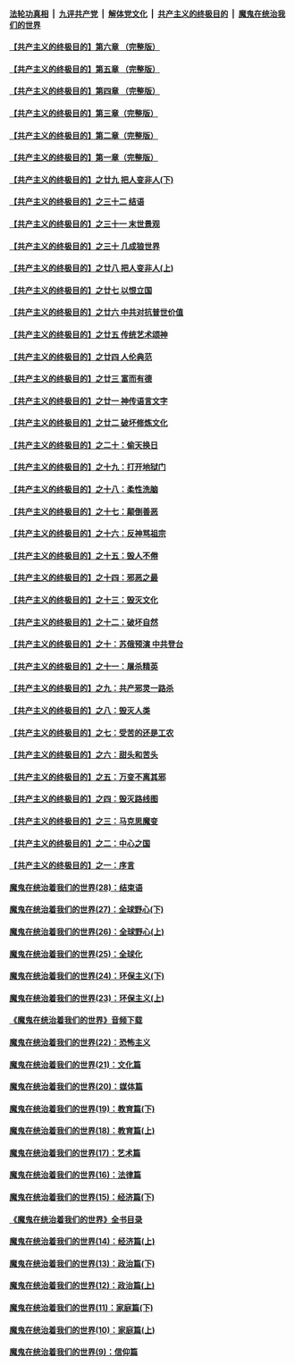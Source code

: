 ####  [法轮功真相](../../../../basic/blob/master/README.md?t=05042131) &nbsp;|&nbsp; [九评共产党](../../../../9ping.md/blob/master/README.md?t=05042131) &nbsp;|&nbsp; [解体党文化](../../../../jtdwh.md/blob/master/README.md?t=05042131)  &nbsp;|&nbsp; [共产主义的终极目的](../../../../gczydzjmd.md/blob/master/README.md?t=05042131) &nbsp;|&nbsp; [魔鬼在统治我们的世界](../../../../mgztzwmdsj.md/blob/master/README.md?t=05042131) 

#### [【共产主义的终极目的】第六章 （完整版）](../pages/nsc422/n11428913.md?t=05042131) 

#### [【共产主义的终极目的】第五章 （完整版）](../pages/nsc422/n11428912.md?t=05042131) 

#### [【共产主义的终极目的】第四章 （完整版）](../pages/nsc422/n11428907.md?t=05042131) 

#### [【共产主义的终极目的】第三章（完整版）](../pages/nsc422/n11428848.md?t=05042131) 

#### [【共产主义的终极目的】第二章（完整版）](../pages/nsc422/n11428831.md?t=05042131) 

#### [【共产主义的终极目的】第一章（完整版）](../pages/nsc422/n11417651.md?t=05042131) 

#### [【共产主义的终极目的】之廿九 把人变非人(下)](../pages/nsc422/n11344140.md?t=05042131) 

#### [【共产主义的终极目的】之三十二 结语](../pages/nsc422/n11360535.md?t=05042131) 

#### [【共产主义的终极目的】之三十一 末世景观](../pages/nsc422/n11351129.md?t=05042131) 

#### [【共产主义的终极目的】之三十 几成狼世界](../pages/nsc422/n11348280.md?t=05042131) 

#### [【共产主义的终极目的】之廿八 把人变非人(上)](../pages/nsc422/n11340492.md?t=05042131) 

#### [【共产主义的终极目的】之廿七 以恨立国](../pages/nsc422/n11336944.md?t=05042131) 

#### [【共产主义的终极目的】之廿六 中共对抗普世价值](../pages/nsc422/n11324785.md?t=05042131) 

#### [【共产主义的终极目的】之廿五 传统艺术颂神](../pages/nsc422/n11296396.md?t=05042131) 

#### [【共产主义的终极目的】之廿四 人伦典范](../pages/nsc422/n11296397.md?t=05042131) 

#### [【共产主义的终极目的】之廿三 富而有德](../pages/nsc422/n11283598.md?t=05042131) 

#### [【共产主义的终极目的】之廿一 神传语言文字](../pages/nsc422/n11263265.md?t=05042131) 

#### [【共产主义的终极目的】之廿二 破坏修炼文化](../pages/nsc422/n11245728.md?t=05042131) 

#### [【共产主义的终极目的】之二十：偷天换日](../pages/nsc422/n11238846.md?t=05042131) 

#### [【共产主义的终极目的】之十九：打开地狱门](../pages/nsc422/n11206376.md?t=05042131) 

#### [【共产主义的终极目的】之十八：柔性洗脑](../pages/nsc422/n11199994.md?t=05042131) 

#### [【共产主义的终极目的】之十七：颠倒善恶](../pages/nsc422/n11179782.md?t=05042131) 

#### [【共产主义的终极目的】之十六：反神骂祖宗](../pages/nsc422/n11166798.md?t=05042131) 

#### [【共产主义的终极目的】之十五：毁人不倦](../pages/nsc422/n11166792.md?t=05042131) 

#### [【共产主义的终极目的】之十四：邪恶之最](../pages/nsc422/n11150249.md?t=05042131) 

#### [【共产主义的终极目的】之十三：毁灭文化](../pages/nsc422/n11135227.md?t=05042131) 

#### [【共产主义的终极目的】之十二：破坏自然](../pages/nsc422/n11135214.md?t=05042131) 

#### [【共产主义的终极目的】之十：苏俄预演 中共登台](../pages/nsc422/n11118424.md?t=05042131) 

#### [【共产主义的终极目的】之十一：屠杀精英](../pages/nsc422/n11118442.md?t=05042131) 

#### [【共产主义的终极目的】之九：共产邪灵一路杀](../pages/nsc422/n11114139.md?t=05042131) 

#### [【共产主义的终极目的】之八：毁灭人类](../pages/nsc422/n11108503.md?t=05042131) 

#### [【共产主义的终极目的】之七：受苦的还是工农](../pages/nsc422/n11101809.md?t=05042131) 

#### [【共产主义的终极目的】之六：甜头和苦头](../pages/nsc422/n11096971.md?t=05042131) 

#### [【共产主义的终极目的】之五：万变不离其邪](../pages/nsc422/n11091285.md?t=05042131) 

#### [【共产主义的终极目的】之四：毁灭路线图](../pages/nsc422/n11086284.md?t=05042131) 

#### [【共产主义的终极目的】之三：马克思魔变](../pages/nsc422/n11061941.md?t=05042131) 

#### [【共产主义的终极目的】之二：中心之国](../pages/nsc422/n11047728.md?t=05042131) 

#### [【共产主义的终极目的】之一：序言](../pages/nsc422/n11086077.md?t=05042131) 

#### [魔鬼在统治着我们的世界(28)：结束语](../pages/nsc422/n10936246.md?t=05042131) 

#### [魔鬼在统治着我们的世界(27)：全球野心(下)](../pages/nsc422/n10928319.md?t=05042131) 

#### [魔鬼在统治着我们的世界(26)：全球野心(上)](../pages/nsc422/n10900318.md?t=05042131) 

#### [魔鬼在统治着我们的世界(25)：全球化](../pages/nsc422/n10788205.md?t=05042131) 

#### [魔鬼在统治着我们的世界(24)：环保主义(下)](../pages/nsc422/n10695307.md?t=05042131) 

#### [魔鬼在统治着我们的世界(23)：环保主义(上)](../pages/nsc422/n10688613.md?t=05042131) 

#### [《魔鬼在统治着我们的世界》音频下载](../pages/nsc422/n10635553.md?t=05042131) 

#### [魔鬼在统治着我们的世界(22)：恐怖主义](../pages/nsc422/n10614727.md?t=05042131) 

#### [魔鬼在统治着我们的世界(21)：文化篇](../pages/nsc422/n10597706.md?t=05042131) 

#### [魔鬼在统治着我们的世界(20)：媒体篇](../pages/nsc422/n10586579.md?t=05042131) 

#### [魔鬼在统治着我们的世界(19)：教育篇(下)](../pages/nsc422/n10564808.md?t=05042131) 

#### [魔鬼在统治着我们的世界(18)：教育篇(上)](../pages/nsc422/n10526970.md?t=05042131) 

#### [魔鬼在统治着我们的世界(17)：艺术篇](../pages/nsc422/n10499093.md?t=05042131) 

#### [魔鬼在统治着我们的世界(16)：法律篇](../pages/nsc422/n10485969.md?t=05042131) 

#### [魔鬼在统治着我们的世界(15)：经济篇(下)](../pages/nsc422/n10469975.md?t=05042131) 

#### [《魔鬼在统治着我们的世界》全书目录](../pages/nsc422/n10464261.md?t=05042131) 

#### [魔鬼在统治着我们的世界(14)：经济篇(上)](../pages/nsc422/n10457370.md?t=05042131) 

#### [魔鬼在统治着我们的世界(13)：政治篇(下)](../pages/nsc422/n10448270.md?t=05042131) 

#### [魔鬼在统治着我们的世界(12)：政治篇(上)](../pages/nsc422/n10444576.md?t=05042131) 

#### [魔鬼在统治着我们的世界(11)：家庭篇(下)](../pages/nsc422/n10440961.md?t=05042131) 

#### [魔鬼在统治着我们的世界(10)：家庭篇(上)](../pages/nsc422/n10435448.md?t=05042131) 

#### [魔鬼在统治着我们的世界(9)：信仰篇](../pages/nsc422/n10432159.md?t=05042131) 

